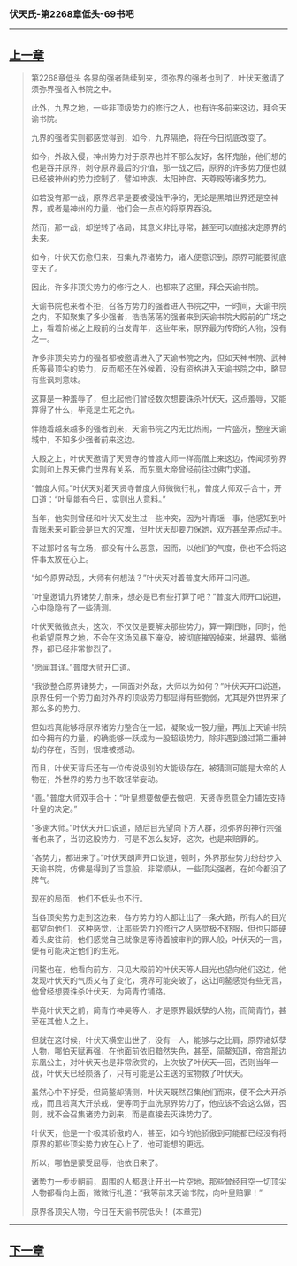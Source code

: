 ### 伏天氏-第2268章低头-69书吧

--------
[上一章](./77a4e2d5975f9cc7b42fb20ca07df1a7.md)
--------


>
>
>
>第2268章低头
>各界的强者陆续到来，须弥界的强者也到了，叶伏天邀请了须弥界强者入书院之中。
>
>此外，九界之地，一些非顶级势力的修行之人，也有许多前来这边，拜会天谕书院。
>
>九界的强者实则都感觉得到，如今，九界隔绝，将在今日彻底改变了。
>
>如今，外敌入侵，神州势力对于原界也并不那么友好，各怀鬼胎，他们想的也是吞并原界，剥夺原界最后的价值，那一战之后，原界的许多势力便也就已经被神州的势力控制了，譬如神族、太阳神宫、天尊殿等诸多势力。
>
>如若没有那一战，原界迟早是要被侵蚀干净的，无论是黑暗世界还是空神界，或者是神州的力量，他们会一点点的将原界吞没。
>
>然而，那一战，却逆转了格局，其意义非比寻常，甚至可以直接决定原界的未来。
>
>如今，叶伏天伤愈归来，召集九界诸势力，诸人便意识到，原界可能要彻底变天了。
>
>因此，许多非顶尖势力的修行之人，也都来了这里，拜会天谕书院。
>
>天谕书院也来者不拒，召各方势力的强者进入书院之中，一时间，天谕书院之内，不知聚集了多少强者，浩浩荡荡的强者来到天谕书院大殿前的广场之上，看着阶梯之上殿前的白发青年，这些年来，原界最为传奇的人物，没有之一。
>
>许多非顶尖势力的强者都被邀请进入了天谕书院之内，但如天神书院、武神氏等最顶尖的势力，反而都还在外候着，没有资格进入天谕书院之中，略显有些讽刺意味。
>
>这算是一种羞辱了，但比起他们曾经数次想要诛杀叶伏天，这点羞辱，又能算得了什么，毕竟是生死之仇。
>
>伴随着越来越多的强者到来，天谕书院之内无比热闹，一片盛况，整座天谕城中，不知多少强者前来这边。
>
>大殿之上，叶伏天邀请了天贤寺的普渡大师一样高僧上来这边，传闻须弥界实则和上界天佛门世界有关系，而东凰大帝曾经前往过佛门求道。
>
>“普度大师。”叶伏天对着天贤寺普度大师微微行礼，普度大师双手合十，开口道：“叶皇能有今日，实则出人意料。”
>
>当年，他实则曾经和叶伏天发生过一些冲突，因为叶青瑶一事，他感知到叶青瑶未来可能会是巨大的灾难，但叶伏天却要力保她，双方甚至差点动手。
>
>不过那时各有立场，都没有什么恶意，因而，以他们的气度，倒也不会将这件事太放在心上。
>
>“如今原界动乱，大师有何想法？”叶伏天对着普度大师开口问道。
>
>“叶皇邀请九界诸势力前来，想必是已有些打算了吧？”普度大师开口说道，心中隐隐有了一些猜测。
>
>叶伏天微微点头，这次，不仅仅是要解决那些势力，算一算旧账，同时，他也希望原界之地，不会在这场风暴下淹没，被彻底摧毁掉来，地藏界、紫微界，都已经非常惨烈了。
>
>“愿闻其详。”普度大师开口道。
>
>“我欲整合原界诸势力，一同面对外敌，大师以为如何？”叶伏天开口说道，原界任何一个势力面对外界的顶级势力都显得有些脆弱，尤其是外世界来了那么多的势力。
>
>但如若真能够将原界诸势力整合在一起，凝聚成一股力量，再加上天谕书院如今拥有的力量，的确能够一跃成为一股超级势力，除非遇到渡过第二重神劫的存在，否则，很难被撼动。
>
>而且，叶伏天背后还有一位传说级别的大能级存在，被猜测可能是大帝的人物在，外世界的势力也不敢轻举妄动。
>
>“善。”普度大师双手合十：“叶皇想要做便去做吧，天贤寺愿意全力辅佐支持叶皇的决定。”
>
>“多谢大师。”叶伏天开口说道，随后目光望向下方人群，须弥界的神行宗强者也来了，当初这股势力，可是不怎么友好，这次，也是来赔罪的。
>
>“各势力，都进来了。”叶伏天朗声开口说道，顿时，外界那些势力纷纷步入天谕书院，仿佛是得到了旨意般，非常顺从，一些顶尖强者，在如今都没了脾气。
>
>现在的局面，他们不低头也不行。
>
>当各顶尖势力走到这边来，各方势力的人都让出了一条大路，所有人的目光都望向他们，这种感觉，让那些势力的修行之人感觉极不舒服，但也只能硬着头皮往前，他们感觉自己就像是等待着被审判的罪人般，叶伏天的一言，便有可能决定他们的生死。
>
>间鳌也在，他看向前方，只见大殿前的叶伏天等人目光也望向他们这边，他发现叶伏天的气质又有了变化，境界可能突破了，这让间鳌感觉有些无言，他曾经想要诛杀叶伏天，为简青竹铺路。
>
>毕竟叶伏天之前，简青竹神昊等人，才是原界最妖孽的人物，而简青竹，甚至在其他人之上。
>
>但就在这时候，叶伏天横空出世了，没有一人，能够与之比肩，原界诸妖孽人物，哪怕天赋再强，在他面前依旧黯然失色，甚至，简鳌知道，帝宫那边东凰公主，对叶伏天也是非常欣赏的，上次放了叶伏天一回，否则当年一战，叶伏天已经陨落了，只有可能是公主送的宝物救了叶伏天。
>
>虽然心中不好受，但简鳌却猜测，叶伏天既然召集他们而来，便不会大开杀戒，而且若真大开杀戒，便等同于血洗原界势力了，他应该不会这么做，否则，就不会召集诸势力到来，而是直接去灭诛势力了。
>
>叶伏天，他是一个极其骄傲的人，甚至，如今的他骄傲到可能都已经没有将原界的那些顶尖势力放在心上了，他可能想的更远。
>
>所以，哪怕是蒙受屈辱，他依旧来了。
>
>诸势力一步步朝前，周围的人都退让开出一片空地，那些曾经目空一切顶尖人物都看向上面，微微行礼道：“我等前来天谕书院，向叶皇赔罪！”
>
>原界各顶尖人物，今日在天谕书院低头！
>(本章完)
>
>

--------
[下一章](./d730b0853d5dcdfb46a58fbad9d7f43e.md)
--------

